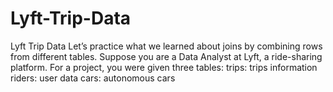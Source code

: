 # Lyft-Trip-Data
Lyft Trip Data  Let’s practice what we learned about joins by combining rows from different tables.  Suppose you are a Data Analyst at Lyft, a ride-sharing platform. For a project, you were given three tables:      trips: trips information     riders: user data     cars: autonomous cars
